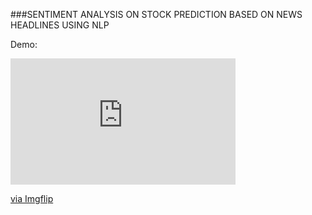 ###SENTIMENT ANALYSIS ON STOCK PREDICTION BASED ON NEWS HEADLINES USING NLP

Demo:

<div style="width:360px;max-width:100%;"><div style="height:0;padding-bottom:56.11%;position:relative;"><iframe width="360" height="202" style="position:absolute;top:0;left:0;width:100%;height:100%;" frameBorder="0" src="https://imgflip.com/embed/456qit"></iframe></div><p><a href="https://imgflip.com/gif/456qit">via Imgflip</a></p></div>
